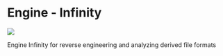 # Engine - Infinity

![](assets/banner.png)

Engine Infinity for reverse engineering and analyzing derived file formats
